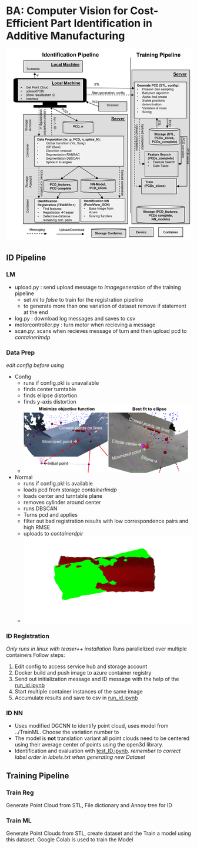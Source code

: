 # BA: Computer Vision for Cost-Efficient Part Identification in Additive Manufacturing

![alt text](images/pipeline_img.png)

## ID Pipeline

### LM
* upload.py : send upload message to *imagegeneration* of the training pipeline
    * set *ml* to *false* to train for the registration pipeline
    * to generate more than one variation of dataset remove if statement at the end
* log.py : download log messages and saves to csv
* motorcontroller.py : turn motor when recieving a message 
* scan.py: scans when recieves message of turn and then upload pcd to *containerlmdp*

### Data Prep
*edit config before using*
* Config
    * runs if config.pkl is unavailable
    * finds center turntable
    * finds ellipse distortion
    * finds y-axis distortion
    * ![alt text](images/config.png)
* Normal
    * runs if config.pkl is available
    * loads pcd from storage *containerlmdp*
    * loads center and turntable plane
    * removes cylinder around center
    * runs DBSCAN
    * Turns pcd and applies 
    * filter out bad registration results with low correspondence pairs and high RMSE
    * uploads to *containerdpir*
    * ![alt text](images/AnimationICP.gif)

### ID Registration
*Only runs in linux with teaser++ installation*
Runs parallelized over multiple containers
Follow steps:
1. Edit config to access service hub and storage account
2. Docker build and push image to azure container registry
3. Send out initialization message and ID message with the help of the [run_id.ipynb](IdentificationReg/run_id.ipynb)
4. Start multiple container instances of the same image
5. Accumulate results and save to csv in [run_id.ipynb](IdentificationReg/run_id.ipynb)

### ID NN
* Uses modified DGCNN to identify point cloud, uses model from ../TrainML. Choose the variation number to 
* The model is **not** translation variant all point clouds need to be centered using their average center of points using the open3d library. 
* Identification and evaluation with [test_ID.ipynb](IdentificationML/test_ID.ipynb). *remember to correct label order in labels.txt when generating new Dataset*

## Training Pipeline
### Train Reg
Generate Point Cloud from STL, File dictionary and Annoy tree for ID

### Train ML
Generate Point Clouds from STL, create dataset and the Train a model using this dataset. Google Colab is used to train the Model



